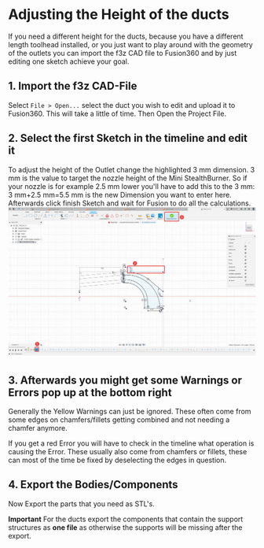 # Adjusting the Height of the ducts
If you need a different height for the ducts, because you have a different length toolhead installed, or you just want to play around with the geometry of the outlets you can import the f3z CAD file to Fusion360 and by just editing one sketch achieve your goal.

## 1. Import the f3z CAD-File
Select `File > Open...` select the duct you wish to edit and upload it to Fusion360. This will take a little of time. Then Open the Project File.
## 2. Select the first Sketch in the timeline and edit it
To adjust the height of the Outlet change the highlighted 3 mm dimension. 3 mm is the value to target the nozzle height of the Mini StealthBurner. So if your nozzle is for example 2.5 mm lower you'll have to add this to the 3 mm: 3 mm+2.5 mm=5.5 mm is the new Dimension you want to enter here. Afterwards click finish Sketch and wait for Fusion to do all the calculations.
![Sketch](images/cad_outlet_height/Sketch.png)

## 3. Afterwards you might get some Warnings or Errors pop up at the bottom right
Generally the Yellow Warnings can just be ignored. These often come from some edges on chamfers/fillets getting combined and not needing a chamfer anymore.

If you get a red Error you will have to check in the timeline what operation is causing the Error. These usually also come from chamfers or fillets, these can most of the time be fixed by deselecting the edges in question.

## 4. Export the Bodies/Components
Now Export the parts that you need as STL's.

**Important** For the ducts export the components that contain the support structures as **one file** as otherwise the supports will be missing after the export.